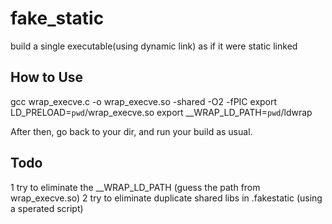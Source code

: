 # fake_static
build a single executable(using dynamic link) as if it  were static linked

## How to Use
gcc wrap_execve.c -o wrap_execve.so -shared -O2 -fPIC
export LD_PRELOAD=`pwd`/wrap_execve.so
export __WRAP_LD_PATH=`pwd`/ldwrap

After then, go back to your dir, and run your build as usual.

## Todo
1 try to eliminate the __WRAP_LD_PATH (guess the path from wrap_execve.so)
2 try to eliminate duplicate shared libs in .fakestatic (using a sperated script)